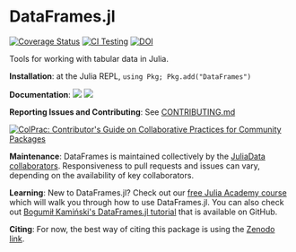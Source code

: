 DataFrames.jl
=============

[![Coverage Status](http://codecov.io/github/JuliaData/DataFrames.jl/coverage.svg?branch=main)](http://codecov.io/github/JuliaData/DataFrames.jl?branch=main)
[![CI Testing](https://github.com/JuliaData/DataFrames.jl/workflows/CI/badge.svg)](https://github.com/JuliaData/DataFrames.jl/actions?query=workflow%3ACI+branch%3Amain)
[![DOI](https://zenodo.org/badge/DOI/10.5281/zenodo.7632427.svg)](https://doi.org/10.5281/zenodo.7632427)

Tools for working with tabular data in Julia.

**Installation**: at the Julia REPL, `using Pkg; Pkg.add("DataFrames")`

**Documentation**: [![][docs-stable-img]][docs-stable-url] [![][docs-latest-img]][docs-latest-url]

**Reporting Issues and Contributing**: See [CONTRIBUTING.md](CONTRIBUTING.md)

[![ColPrac: Contributor's Guide on Collaborative Practices for Community Packages](https://img.shields.io/badge/ColPrac-Contributor's%20Guide-blueviolet)](https://github.com/SciML/ColPrac)

**Maintenance**: DataFrames is maintained collectively by the [JuliaData collaborators](https://github.com/orgs/JuliaData/people).
Responsiveness to pull requests and issues can vary, depending on the availability of key collaborators.

**Learning**: New to DataFrames.jl? Check out our
[free Julia Academy course](https://juliaacademy.com/p/introduction-to-dataframes-jl)
which will walk you through how to use DataFrames.jl.
You can also check out
[Bogumił Kamiński's DataFrames.jl tutorial](https://github.com/bkamins/Julia-DataFrames-Tutorial)
that is available on GitHub.

[docs-latest-img]: https://img.shields.io/badge/docs-latest-blue.svg
[docs-latest-url]: http://dataframes.juliadata.org/latest/

[docs-stable-img]: https://img.shields.io/badge/docs-stable-blue.svg
[docs-stable-url]: http://dataframes.juliadata.org/stable/

**Citing**: For now, the best way of citing this package is using the [Zenodo link](https://doi.org/10.5281/zenodo.7632427).
